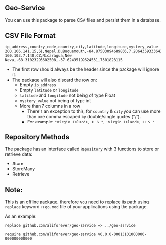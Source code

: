 ## Geo-Service
You can use this package to parse CSV files and persist them in a database.

## CSV File Format
```csv
ip_address,country_code,country,city,latitude,longitude,mystery_value
200.106.141.15,SI,Nepal,DuBuquemouth,-84.87503094689836,7.206435933364332,7823011346
160.103.7.140,CZ,Nicaragua,New Neva,-68.31023296602508,-37.62435199624531,7301823115
```
- The first row should always be the header since the package will ignore it.
- The package will also discard the row on:
  - Empty `ip_address`
  - Empty `latitude` or `longitude`
  - `latitude` and `longitude` not being of type Float
  - `mystery_value` not being of type int
  - More than 7 columns in a row
    - There's an exception to this, for `country` & `city` you can use more than one comma escaped by double/single quotes ("/').
    - For example: `"Virgin Islands, U.S."`, `'Virgin Islands, U.S.'`.

## Repository Methods
The package has an interface called `Repository` with 3 functions to store or retrieve data:
- Store
- StoreMany
- Retrieve

## Note:
This is an offline package, therefore you need to replace its path using `replace` keyword in `go.mod` file of your 
applications using the package.

As an example:
```
replace github.com/aliforever/geo-service => ../geo-service

require github.com/aliforever/geo-service v0.0.0-00010101000000-000000000000
```